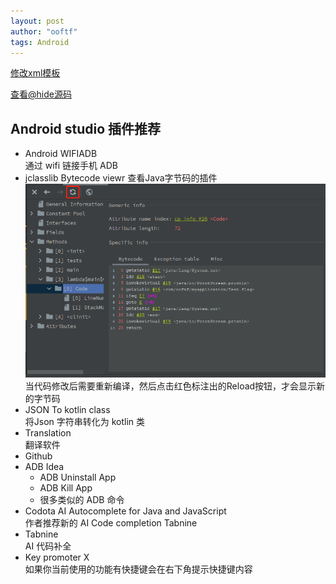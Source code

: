 ```yaml
---
layout: post
author: "ooftf"
tags: Android
---
```


[修改xml模板](https://blog.csdn.net/weixin_43813694/article/details/105250163)


[查看@hide源码](https://blog.csdn.net/u012440207/article/details/80238879?utm_medium=distribute.pc_relevant.none-task-blog-2%7Edefault%7EBlogCommendFromMachineLearnPai2%7Edefault-1.control&dist_request_id=&depth_1-utm_source=distribute.pc_relevant.none-task-blog-2%7Edefault%7EBlogCommendFromMachineLearnPai2%7Edefault-1.control)



## Android studio 插件推荐
* Android WIFIADB  
    通过 wifi 链接手机 ADB
* jclasslib Bytecode viewr
    查看Java字节码的插件
    ![Bytecode](https://github.com/ooftf/ooftf.github.io/blob/master/images/bytecode.png?raw=true)
    当代码修改后需要重新编译，然后点击红色标注出的Reload按钮，才会显示新的字节码
* JSON To kotlin class  
    将Json 字符串转化为 kotlin 类
* Translation  
  翻译软件
* Github
* ADB Idea
  * ADB Uninstall App
  * ADB Kill App
  * 很多类似的 ADB 命令
* Codota AI Autocomplete for Java and JavaScript  
    作者推荐新的 AI Code completion Tabnine
* Tabnine  
  AI 代码补全
* Key promoter X  
    如果你当前使用的功能有快捷键会在右下角提示快捷键内容
